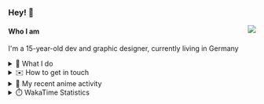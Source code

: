 ### Hey! 👋

[<img src="https://lanyard-profile-readme.vercel.app/api/228965621478588416" align="right">](https://discord.com/users/228965621478588416)

#### Who I am

I'm a 15-year-old dev and graphic designer, currently living in Germany

<details>
  <summary>💼 What I do</summary>
  
I am currently primarily working on [taiga Bot](https://taigabot.net) and [PartydoosMedia](https://partydoosmedia.com)
I helped / am helping translate [PreMiD](https://premid.app), [Flashing Lights](https://store.steampowered.com/app/605740/Flashing_Lights__Police_Firefighting_Emergency_Services_Simulator/), [Hypixel](https://hypixel.net/), [Discord Templates](https://discordtemplates.com/), [Discord Extreme List](https://discordextremelist.xyz/), [Kitsu](https://kitsu.io/), [Minecraft](https://minecraft.net/), and [taiga Bot](https://taigabot.net) to the German language
</details>

<details>
  <summary>✉️ How to get in touch</summary>
  
> Sorted by how quickly you can expect a reply
- [Hit me up on Discord](https://discord.com/users/228965621478588416)
- [Hit me up on Hiven](https://app.hiven.io/@crugg)
- [Hit me up on Twitter](https://twitter.com/cruggdev)
- [Hit me up on Telegram](https://t.me/dennispaulus)
- [Hit me up on Instagram](https://www.instagram.com/cru.gg/)
- [Send me a mail](mailto:hello@crugg.de)
</details>


<details>
  <summary>🌸 My recent anime activity</summary>
  
<!-- ANILIST_ACTIVITY:start -->

-   📺 Plans to watch [Tamako Market](https://anilist.co/anime/16417) (19:12, 29 August 2021)
-   📺 Plans to watch [Fireworks](https://anilist.co/anime/97908) (18:50, 29 August 2021)
-   📺 Paused watching [I Want to Eat Your Pancreas](https://anilist.co/anime/99750) (20:48, 08 August 2021)
-   📺 Completed [The Pet Girl of Sakurasou](https://anilist.co/anime/13759) (21:19, 07 August 2021)
-   📺 Watched episode 1 - 23 of [The Pet Girl of Sakurasou](https://anilist.co/anime/13759) (20:55, 07 August 2021)

<!-- ANILIST_ACTIVITY:end -->
</details>

<details>
  <summary>⏱️ WakaTime Statistics</summary>

<!--START_SECTION:waka-->
```text
Week: 25 August, 2021 - 31 August, 2021

Vue.js       12 hrs 23 mins  ███████████████░░░░░░░░░░   59.78 % 
TypeScript   2 hrs 23 mins   ███░░░░░░░░░░░░░░░░░░░░░░   11.57 % 
JSON         1 hr 58 mins    ██▒░░░░░░░░░░░░░░░░░░░░░░   09.54 % 
HTML         1 hr 39 mins    ██░░░░░░░░░░░░░░░░░░░░░░░   07.99 % 
YAML         40 mins         ▓░░░░░░░░░░░░░░░░░░░░░░░░   03.26 % 
```
<!--END_SECTION:waka-->
</details>
